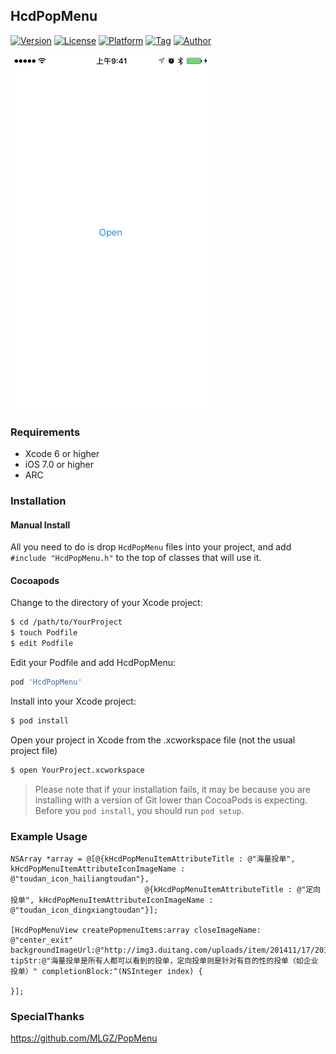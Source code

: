 HcdPopMenu
------
[![Version](https://img.shields.io/cocoapods/v/HcdPopMenu.svg?style=flat)](http://cocoapods.org/pods/HcdPopMenu)
[![License](https://img.shields.io/github/license/Jvaeyhcd/HcdPopMenu.svg)](http://cocoapods.org/pods/HcdPopMenu)
[![Platform](https://img.shields.io/cocoapods/p/HcdPopMenu.svg)](http://cocoapods.org/pods/HcdPopMenu)
[![Tag](https://img.shields.io/github/tag/Jvaeyhcd/HcdPopMenu.svg
)](http://cocoapods.org/pods/HcdPopMenu)
[![Author](https://img.shields.io/badge/author-Jvaeyhcd-f07c3d.svg)](http://www.jvaeyhcd.cc)

![图片](https://raw.githubusercontent.com/Jvaeyhcd/HcdPopMenu/master/screen.gif)

### Requirements
* Xcode 6 or higher
* iOS 7.0 or higher
* ARC

### Installation
#### Manual Install

All you need to do is drop `HcdPopMenu` files into your project, and add `#include "HcdPopMenu.h"` to the top of classes that will use it.

#### Cocoapods

Change to the directory of your Xcode project:
``` bash
$ cd /path/to/YourProject
$ touch Podfile
$ edit Podfile
```

Edit your Podfile and add HcdPopMenu:
``` bash
pod 'HcdPopMenu'
```
Install into your Xcode project:
``` bash
$ pod install
```
Open your project in Xcode from the .xcworkspace file (not the usual project file)
``` bash
$ open YourProject.xcworkspace
```

> Please note that if your installation fails, it may be because you are installing with a version of Git lower than CocoaPods is expecting. Before you `pod install`, you should run `pod setup`.

### Example Usage

``` objc
NSArray *array = @[@{kHcdPopMenuItemAttributeTitle : @"海量投单", kHcdPopMenuItemAttributeIconImageName : @"toudan_icon_hailiangtoudan"},
                              @{kHcdPopMenuItemAttributeTitle : @"定向投单", kHcdPopMenuItemAttributeIconImageName : @"toudan_icon_dingxiangtoudan"}];

[HcdPopMenuView createPopmenuItems:array closeImageName: @"center_exit" backgroundImageUrl:@"http://img3.duitang.com/uploads/item/201411/17/20141117102333_rwHMH.thumb.700_0.jpeg" tipStr:@"海量投单是所有人都可以看到的投单，定向投单则是针对有目的性的投单（如企业投单）" completionBlock:^(NSInteger index) {

}];
```
### SpecialThanks
https://github.com/MLGZ/PopMenu
